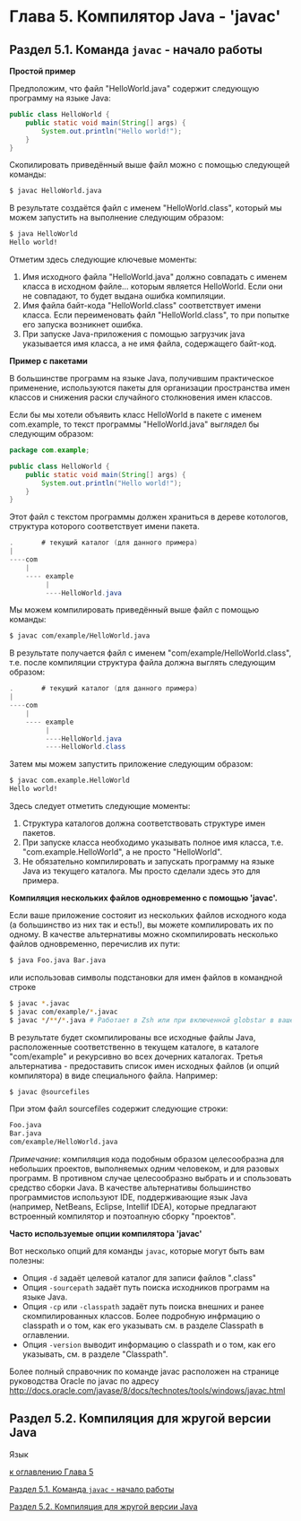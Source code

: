 # Глава 5. Компилятор Java - 'javac'

## Раздел 5.1. Команда `javac` - начало работы

**Простой пример**

Предположим, что файл "HelloWorld.java" содержит следующую программу на языке Java:
```java
public class HelloWorld {
    public static void main(String[] args) {
        System.out.println("Hello world!");
    }
}
```

Скопилировать приведённый выше файл можно с помощью следующей команды:

```bash
$ javac HelloWorld.java
```

В результате создаётся файл с именем "HelloWorld.class", который мы можем запустить на выполнение следующим образом:

```bash
$ java HelloWorld
Hello world!
```

Отметим здесь следующие ключевые моменты:
1. Имя исходного файла "HelloWorld.java" должно совпадать с именем класса в исходном файле... которым является HelloWorld. Если они не совпадают, то будет выдана ошибка компиляции.
2. Имя файла байт-кода "HelloWorld.class" соответствует имени класса. Если переименовать файл "HelloWorld.class", то при попытке его запуска возникнет ошибка.
3. При запуске Java-приложения с помощью загрузчик java указывается имя класса, а не имя файла, содержащего байт-код.

**Пример с пакетами**

В большинстве программ на языке Java, получившим практическое применение, используются пакеты для организации пространства имен классов и снижения раски случайного столкновения имен классов.

Если бы мы хотели объявить класс HelloWorld в пакете с именем com.example, то текст программы "HelloWorld.java" выглядел бы следующим образом:

```java
package com.example;

public class HelloWorld {
    public static void main(String[] args) {
        System.out.println("Hello world!");
    }
}
```

Этот файл с текстом программы должен храниться в дереве котологов, структура которого соответствует имени пакета.
```java
.       # текущий каталог (для данного примера)
|
----com
    |
    ---- example
         |
         ----HelloWorld.java
```

Мы можем компилировать приведённый выше файл с помощью команды:
```bash
$ javac com/example/HelloWorld.java
```

В результате получается файл с именем "com/example/HelloWorld.class", т.е. после компиляции структура файла должна выглять следующим образом:

```java
.       # текущий каталог (для данного примера)
|
----com
    |
    ---- example
         |
         ----HelloWorld.java
         ----HelloWorld.class
```

Затем мы можем запустить приложение следующим образом:

```bash
$ javac com.example.HelloWorld
Hello world!
```

Здесь следует отметить следующие моменты:
1. Структура каталогов должна соответствовать структуре имен пакетов.
2. При запуске класса необходимо указывать полное имя класса, т.е. "com.example.HelloWorld", а не просто "HelloWorld".
3. Не обязательно компилировать и запускать программу на языке Java из текущего каталога. Мы просто сделали здесь это для примера.

**Компиляция нескольких файлов одновременно с помощью 'javac'.**

Если ваше приложение состояит из нескольких файлов исходного кода (а большинство из них так и есть!), вы можете компилировать их по одному. В качестве альтернативы можно скомпилировать несколько файлов одновременно, перечислив их пути:

```bash
$ java Foo.java Bar.java
```

или использовав символы подстановки для имен файлов в командной строке

```bash
$ javac *.javac
$ javac com/example/*.javac
$ javac */**/*.java # Работает в Zsh или при включенной globstar в вашей оболочке
```

В результате будет скомпилированы все исходные файлы Java, расположенные соответственно в текущем каталоге, в каталоге "com/example" и рекурсивно во всех дочерних каталогах. Третья альтернатива - предоставить список имен исходных файлов (и опций компилятора) в виде специального файла. Например:

```bash
$ javac @sourcefiles
```

При этом файл sourcefiles содержит следующие строки:

```bash
Foo.java
Bar.java
com/example/HelloWorld.java
```

_Примечание_: компиляция кода подобным образом целесообразна для небольших проектов, выполняемых одним человеком, и для разовых программ. В противном случае целесообразно выбрать и и спользовать средство сборки Java. В качестве альтернативы большинство программистов используют IDE, поддерживающие язык Java (например, NetBeans, Eclipse, Intellif IDEA), которые предлагают встроенный компилятор и поэтоапную сборку "проектов".

**Часто используемые опции компилятора 'javac'**

Вот несколько опций для команды `javac`, которые могут быть вам полезны:
+ Опция `-d` задаёт целевой каталог для записи файлов ".class"
+ Опция `-sourcepath` задаёт путь поиска исходников программ на языке Java.
+ Опция `-cp` или `-classpath` задаёт путь поиска внешних и ранее скомпилированных классов. Более подробную инфрмацию о classpath и о том, как его указывать см. в разделе Classpath в оглавлении.
+ Опция `-version` выводит информацию о classpath и о том, как его указывать, см. в разделе "Classpath".

Более полный справочник по команде javac расположен на странице руководства Oracle по javac по адресу http://docs.oracle.com/javase/8/docs/technotes/tools/windows/javac.html

## Раздел 5.2. Компиляция для жругой версии Java

Язык 

[к оглавлению Глава 5](#глава-5-компилятор-java---javac)

[Раздел 5.1. Команда `javac` - начало работы](#раздел-51-команда-javac---начало-работы)

[Раздел 5.2. Компиляция для жругой версии Java](#раздел-52-компиляция-для-жругой-версии-java)